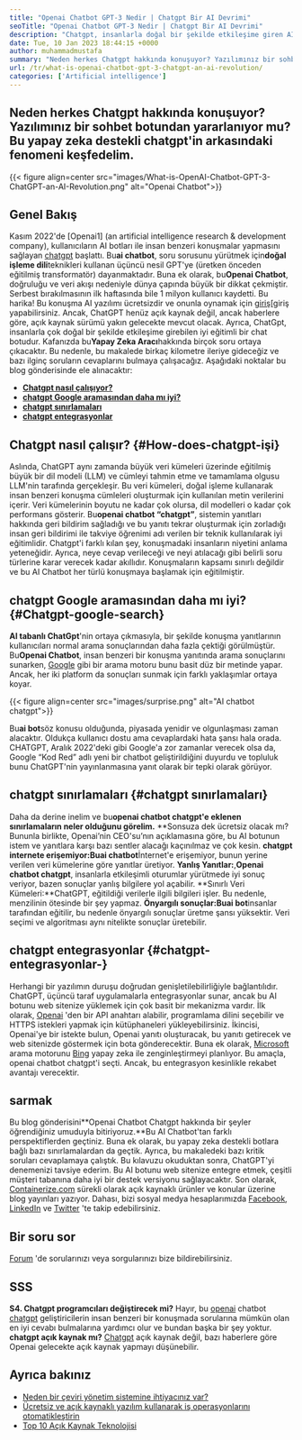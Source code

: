 ```yaml
---
title: "Openai Chatbot GPT-3 Nedir | Chatgpt Bir AI Devrimi" 
seoTitle: "Openai Chatbot GPT-3 Nedir | Chatgpt Bir AI Devrimi" 
description: "Chatgpt, insanlarla doğal bir şekilde etkileşime giren AI destekli bir chatbot. Bu Openai Chatbot, GPT-3 adı verilen dil işleme AI modeline dayanmaktadır." 
date: Tue, 10 Jan 2023 18:44:15 +0000
author: muhammadmustafa
summary: "Neden herkes Chatgpt hakkında konuşuyor? Yazılımınız bir sohbet botundan yararlanıyor mu? Bu yapay zeka destekli chatgpt'in arkasındaki fenomeni keşfedelim." 
url: /tr/what-is-openai-chatbot-gpt-3-chatgpt-an-ai-revolution/
categories: ['Artificial intelligence']
---
```


## Neden herkes Chatgpt hakkında konuşuyor? Yazılımınız bir sohbet botundan yararlanıyor mu? Bu yapay zeka destekli chatgpt'in arkasındaki fenomeni keşfedelim.

{{< figure align=center src="images/What-is-OpenAI-Chatbot-GPT-3-ChatGPT-an-AI-Revolution.png" alt="Openai Chatbot">}}


## Genel Bakış

Kasım 2022'de [Openai1] (an artificial intelligence research & development company), kullanıcıların AI botları ile insan benzeri konuşmalar yapmasını sağlayan [chatgpt][2] başlattı. Bu**ai chatbot**, soru sorusunu yürütmek için**doğal işleme dili**teknikleri kullanan üçüncü nesil GPT'ye (üretken önceden eğitilmiş transformatör) dayanmaktadır. Buna ek olarak, bu**Openai Chatbot**, doğruluğu ve veri akışı nedeniyle dünya çapında büyük bir dikkat çekmiştir. Serbest bırakılmasının ilk haftasında bile 1 milyon kullanıcı kaydetti. Bu harika!
Bu konuşma AI yazılımı ücretsizdir ve onunla oynamak için [giriş][3][giriş yapabilirsiniz. Ancak, ChatGPT henüz açık kaynak değil, ancak haberlere göre, açık kaynak sürümü yakın gelecekte mevcut olacak. Ayrıca, ChatGpt, insanlarla çok doğal bir şekilde etkileşime girebilen iyi eğitimli bir chat botudur. Kafanızda bu**Yapay Zeka Aracı**hakkında birçok soru ortaya çıkacaktır. Bu nedenle, bu makalede birkaç kilometre ileriye gideceğiz ve bazı ilginç soruların cevaplarını bulmaya çalışacağız.
Aşağıdaki noktalar bu blog gönderisinde ele alınacaktır:
* **[Chatgpt nasıl çalışıyor?][4]**
* **[chatgpt Google aramasından daha mı iyi?][5]**
* **[chatgpt sınırlamaları][6]**
* **[chatgpt entegrasyonlar][7]**

## Chatgpt nasıl çalışır?   {#How-does-chatgpt-işi}
Aslında, ChatGPT aynı zamanda büyük veri kümeleri üzerinde eğitilmiş büyük bir dil modeli (LLM) ve cümleyi tahmin etme ve tamamlama olgusu LLM'nin tarafında gerçekleşir. Bu veri kümeleri, doğal işleme kullanarak insan benzeri konuşma cümleleri oluşturmak için kullanılan metin verilerini içerir. Veri kümelerinin boyutu ne kadar çok olursa, dil modelleri o kadar çok performans gösterir.
Bu**openai chatbot “chatgpt”**, sistemin yanıtları hakkında geri bildirim sağladığı ve bu yanıtı tekrar oluşturmak için zorladığı insan geri bildirimi ile takviye öğrenimi adı verilen bir teknik kullanılarak iyi eğitimlidir. Chatgpt'i farklı kılan şey, konuşmadaki insanların niyetini anlama yeteneğidir. Ayrıca, neye cevap verileceği ve neyi atılacağı gibi belirli soru türlerine karar verecek kadar akıllıdır. Konuşmaların kapsamı sınırlı değildir ve bu AI Chatbot her türlü konuşmaya başlamak için eğitilmiştir.

## chatgpt Google aramasından daha mı iyi?   {#Chatgpt-google-search}
**AI tabanlı ChatGpt**'nin ortaya çıkmasıyla, bir şekilde konuşma yanıtlarının kullanıcıları normal arama sonuçlarından daha fazla çektiği görülmüştür. Bu**Openai Chatbot**, insan benzeri bir konuşma yanıtında arama sonuçlarını sunarken, [Google][8] gibi bir arama motoru bunu basit düz bir metinde yapar. Ancak, her iki platform da sonuçları sunmak için farklı yaklaşımlar ortaya koyar.

{{< figure align=center src="images/surprise.png" alt="AI chatbot chatgpt">}}

Bu**ai bot**söz konusu olduğunda, piyasada yenidir ve olgunlaşması zaman alacaktır. Oldukça kullanıcı dostu ama cevaplardaki hata şansı hala orada. CHATGPT, Aralık 2022'deki gibi Google'a zor zamanlar verecek olsa da, Google “Kod Red” adlı yeni bir chatbot geliştirildiğini duyurdu ve topluluk bunu ChatGPT'nin yayınlanmasına yanıt olarak bir tepki olarak görüyor.

## chatgpt sınırlamaları   {#chatgpt sınırlamaları}
Daha da derine inelim ve bu**openai chatbot chatgpt'e eklenen sınırlamaların neler olduğunu görelim.**
**Sonsuza dek ücretsiz olacak mı? Bununla birlikte, Openai’nin CEO'su’nın açıklamasına göre, bu AI botunun istem ve yanıtlara karşı bazı sentler alacağı kaçınılmaz ve çok kesin.
**chatgpt internete erişemiyor:**Bu**ai chatbot**İnternet'e erişemiyor, bunun yerine verilen veri kümelerine göre yanıtlar üretiyor.
**Yanlış Yanıtlar:**,**Openai chatbot chatgpt**, insanlarla etkileşimli oturumlar yürütmede iyi sonuç veriyor, bazen sonuçlar yanlış bilgilere yol açabilir.
**Sınırlı Veri Kümeleri:**ChatGPT, eğitildiği verilerle ilgili bilgileri işler. Bu nedenle, menzilinin ötesinde bir şey yapmaz.
**Önyargılı sonuçlar:**Bu**ai bot**insanlar tarafından eğitilir, bu nedenle önyargılı sonuçlar üretme şansı yüksektir. Veri seçimi ve algoritması aynı nitelikte sonuçlar üretebilir.

## chatgpt entegrasyonlar   {#chatgpt-entegrasyonlar-}
Herhangi bir yazılımın duruşu doğrudan genişletilebilirliğiyle bağlantılıdır. ChatGPT, üçüncü taraf uygulamalarla entegrasyonlar sunar, ancak bu AI botunu web sitenize yüklemek için çok basit bir mekanizma vardır. İlk olarak, [Openai][1] 'den bir API anahtarı alabilir, programlama dilini seçebilir ve HTTPS istekleri yapmak için kütüphaneleri yükleyebilirsiniz. İkincisi, Openai'ye bir istekte bulun, Openai yanıtı oluşturacak, bu yanıtı getirecek ve web sitenizde göstermek için bota gönderecektir.
Buna ek olarak, [Microsoft][9] arama motorunu [Bing][10] yapay zeka ile zenginleştirmeyi planlıyor. Bu amaçla, openai chatbot chatgpt'i seçti. Ancak, bu entegrasyon kesinlikle rekabet avantajı verecektir.

## sarmak
Bu blog gönderisini**Openai Chatbot Chatgpt hakkında bir şeyler öğrendiğiniz umuduyla bitiriyoruz.**Bu AI Chatbot'tan farklı perspektiflerden geçtiniz. Buna ek olarak, bu yapay zeka destekli botlara bağlı bazı sınırlamalardan da geçtik. Ayrıca, bu makaledeki bazı kritik soruları cevaplamaya çalıştık. Bu kılavuzu okuduktan sonra, ChatGPT'yi denemenizi tavsiye ederim. Bu AI botunu web sitenize entegre etmek, çeşitli müşteri tabanına daha iyi bir destek versiyonu sağlayacaktır.
Son olarak, [Containerize.com][11] sürekli olarak açık kaynaklı ürünler ve konular üzerine blog yayınları yazıyor. Dahası, bizi sosyal medya hesaplarımızda [Facebook][12], [LinkedIn][13] ve [Twitter][14] 'te takip edebilirsiniz.

## Bir soru sor
[Forum][15] 'de sorularınızı veya sorgularınızı bize bildirebilirsiniz.

## SSS
**S4. Chatgpt programcıları değiştirecek mi?**
Hayır, bu [openai][1] chatbot [chatgpt][2] geliştiricilerin insan benzeri bir konuşmada sorularına mümkün olan en iyi cevabı bulmalarına yardımcı olur ve bundan başka bir şey yoktur.
**chatgpt açık kaynak mı?**
[Chatgpt][2] açık kaynak değil, bazı haberlere göre Openai gelecekte açık kaynak yapmayı düşünebilir.

## Ayrıca bakınız
  * [Neden bir çeviri yönetim sistemine ihtiyacınız var?][16]
  * [Ücretsiz ve açık kaynaklı yazılım kullanarak iş operasyonlarını otomatikleştirin][17]
  * [Top 10 Açık Kaynak Teknolojisi][18]

  
[1]: https://openai.com/
[2]: https://chat.openai.com/chat
[3]: https://chat.openai.com/
[4]: #How-does-ChatGPT-work
[5]: #ChatGPT-is-better-than-Google-Search
[6]: #Limitations-of-ChatGPT
[7]: #ChatGPT-integrations-
[8]: https://www.google.com/
[9]: https://www.microsoft.com/en-pk
[10]: https://www.bing.com/
[11]: https://www.containerize.com/
[12]: https://web.facebook.com/containerize
[13]: https://www.linkedin.com/company/containerize/
[14]: https://twitter.com/containerize_co
[15]: https://forum.containerize.com/
[16]: https://blog.containerize.com/software-development/why-do-you-need-a-translation-management-system/
[17]: https://blog.containerize.com/blogging/automate-business-operations-using-open-source-software/
[18]: https://blog.containerize.com/backup-and-sync-software/top-10-open-source-trending-technologies-of-2022/
